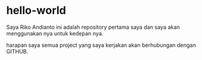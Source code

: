 # hello-world

Saya Riko Andianto
ini adalah repository pertama saya dan saya akan menggunakan nya untuk kedepan nya.

harapan saya semua project yang saya kerjakan akan berhubungan dengan GITHUB.
